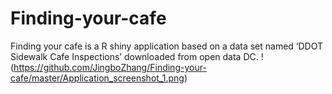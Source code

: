 # Finding-your-cafe
Finding your cafe is a R shiny application based on a data set named ‘DDOT Sidewalk Cafe Inspections’ downloaded from open data DC. 
!(https://github.com/JingboZhang/Finding-your-cafe/master/Application_screenshot_1.png)
